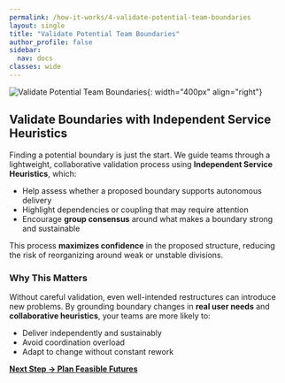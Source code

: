 ```yaml
---
permalink: /how-it-works/4-validate-potential-team-boundaries
layout: single
title: "Validate Potential Team Boundaries"
author_profile: false
sidebar:
  nav: docs
classes: wide
---
```


![Validate Potential Team Boundaries](/assets/images/faster-flow-practices/validate-potential-team-boundaries.png){: width="400px" align="right"}

## Validate Boundaries with Independent Service Heuristics

Finding a potential boundary is just the start. We guide teams through a lightweight, collaborative validation process using **Independent Service Heuristics**, which:

- Help assess whether a proposed boundary supports autonomous delivery
- Highlight dependencies or coupling that may require attention
- Encourage **group consensus** around what makes a boundary strong and sustainable

This process **maximizes confidence** in the proposed structure, reducing the risk of reorganizing around weak or unstable divisions.

### Why This Matters

Without careful validation, even well-intended restructures can introduce new problems. By grounding boundary changes in **real user needs** and **collaborative heuristics**, your teams are more likely to:

- Deliver independently and sustainably
- Avoid coordination overload
- Adapt to change without constant rework

[**Next Step → Plan Feasible Futures**](/how-it-works/5-plan-feasible-futures)
